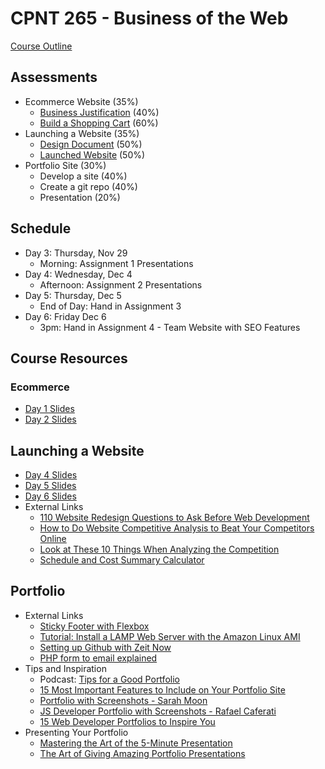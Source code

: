 # CPNT 265 - Business of the Web
[Course Outline](CPNT_265.pdf)
## Assessments
- Ecommerce Website (35%)
  - [Business Justification](assessments/assignment-1) (40%)
  - [Build a Shopping Cart](assessments/assignment-2) (60%)
- Launching a Website (35%)
  - [Design Document](assessments/assignment-3) (50%)
  - [Launched Website](assessments/assignment-4) (50%)
- Portfolio Site (30%)
  - Develop a site (40%)
  - Create a git repo (40%)
  - Presentation (20%)
## Schedule
- Day 3: Thursday, Nov 29
  - Morning: Assignment 1 Presentations
- Day 4: Wednesday, Dec 4
  - Afternoon: Assignment 2 Presentations
- Day 5: Thursday, Dec 5
  - End of Day: Hand in Assignment 3
- Day 6: Friday Dec 6
  - 3pm: Hand in Assignment 4 - Team Website with SEO Features

## Course Resources
### Ecommerce
- [Day 1 Slides](chapters/ch01/CPNT-265-Day1.pdf)
- [Day 2 Slides](chapters/ch02/CPNT-265-Day2.pdf)

## Launching a Website
- [Day 4 Slides](chapters/ch04/CPNT-265-Day4.pdf)
- [Day 5 Slides](chapters/ch05/CPNT-265-Day5.pdf)
- [Day 6 Slides](chapters/ch06/CPNT-265-Day6.pdf)
- External Links
  - [110 Website Redesign Questions to Ask Before Web Development](https://blog.hubspot.com/agency/website-redesign-questions)
  - [How to Do Website Competitive Analysis to Beat Your Competitors Online](https://www.intechnic.com/blog/how-to-beat-your-competition-online-with-website-competitive-analysis/)
  - [Look at These 10 Things When Analyzing the Competition](https://help.woorank.com/hc/en-us/articles/360000223165-Look-at-These-10-Things-When-Analyzing-the-Competition)
  - [Schedule and Cost Summary Calculator](https://konigi.com/tools/schedule-and-cost-summary-calculator/)

## Portfolio
- External Links
  - [Sticky Footer with Flexbox](https://philipwalton.github.io/solved-by-flexbox/demos/sticky-footer/)
  - [Tutorial: Install a LAMP Web Server with the Amazon Linux AMI](https://docs.aws.amazon.com/AWSEC2/latest/UserGuide/install-LAMP.html)
  - [Setting up Github with Zeit Now](https://zeit.co/blog/now-for-github)
  - [PHP form to email explained](http://form.guide/email-form/php-form-to-email.html)
- Tips and Inspiration
  - Podcast: [Tips for a Good Portfolio](https://syntax.fm/show/133/hasty-treat-tips-for-a-good-portfolio)
  - [15 Most Important Features to Include on Your Portfolio Site](https://themetrust.com/most-important-features-for-portfolio-sites/)
  - [Portfolio with Screenshots - Sarah Moon](https://sarahmoon.net/our-work)
  - [JS Developer Portfolio with Screenshots - Rafael Caferati](https://caferati.me/portfolio)
  - [15 Web Developer Portfolios to Inspire You](https://www.freecodecamp.org/news/15-web-developer-portfolios-to-inspire-you-137fb1743cae/)
- Presenting Your Portfolio
  - [Mastering the Art of the 5-Minute Presentation](https://www.thebalancesmb.com/mastering-the-art-of-the-5-minute-presentation-2951697)
  - [The Art of Giving Amazing Portfolio Presentations](https://medium.muz.li/the-art-of-giving-amazing-portfolio-presentations-656cddcd69a?gi=b6ea2029bb40)